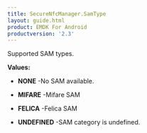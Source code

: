 ```yaml
---
title: SecureNfcManager.SamType
layout: guide.html
product: EMDK For Android
productversion: '2.3'
---
```


Supported SAM types.

**Values:**

* **NONE** -No SAM available.

* **MIFARE** -Mifare SAM

* **FELICA** -Felica SAM

* **UNDEFINED** -SAM category is undefined.













